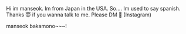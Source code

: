 Hi im manseok.
Im from Japan in the USA.
So.... Im used to say spanish.
Thanks 😇
if you wanna talk to me. Please DM 🙏 (Instagram)

manseok bakamono~~~!
